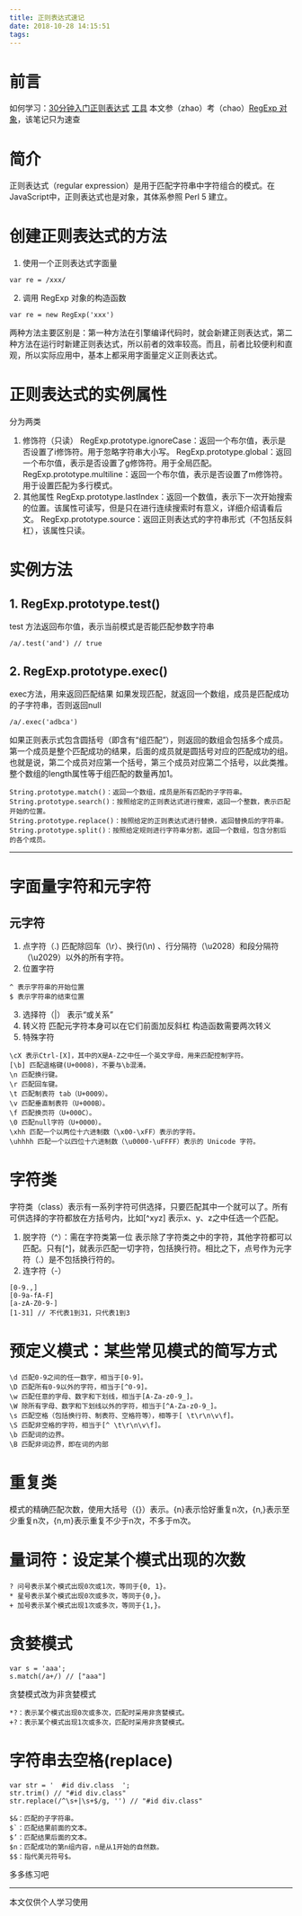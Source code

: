 ```yaml
---
title: 正则表达式速记
date: 2018-10-28 14:15:51
tags:
---
```

# 前言
如何学习：[30分钟入门正则表达式](https://luke0922.gitbooks.io/learnregularexpressionin30minutes/content/chapter8.html)
[工具](https://www.regexpal.com/)
本文参（zhao）考（chao）[RegExp 对象](https://wangdoc.com/javascript/stdlib/regexp.html)，该笔记只为速查
# 简介
正则表达式（regular expression）是用于匹配字符串中字符组合的模式。在 JavaScript中，正则表达式也是对象，其体系参照 Perl 5 建立。
# 创建正则表达式的方法
1. 使用一个正则表达式字面量
```
var re = /xxx/
```
2. 调用 RegExp 对象的构造函数

```
var re = new RegExp('xxx')
```
两种方法主要区别是：第一种方法在引擎编译代码时，就会新建正则表达式，第二种方法在运行时新建正则表达式，所以前者的效率较高。而且，前者比较便利和直观，所以实际应用中，基本上都采用字面量定义正则表达式。
# 正则表达式的实例属性
分为两类
1. 修饰符（只读）
RegExp.prototype.ignoreCase：返回一个布尔值，表示是否设置了i修饰符。用于忽略字符串大小写。
RegExp.prototype.global：返回一个布尔值，表示是否设置了g修饰符。用于全局匹配。
RegExp.prototype.multiline：返回一个布尔值，表示是否设置了m修饰符。用于设置匹配为多行模式。
2. 其他属性
RegExp.prototype.lastIndex：返回一个数值，表示下一次开始搜索的位置。该属性可读写，但是只在进行连续搜索时有意义，详细介绍请看后文。
RegExp.prototype.source：返回正则表达式的字符串形式（不包括反斜杠），该属性只读。

# 实例方法
## 1. RegExp.prototype.test()
test 方法返回布尔值，表示当前模式是否能匹配参数字符串
```
/a/.test('and') // true
```
## 2. RegExp.prototype.exec()
exec方法，用来返回匹配结果
如果发现匹配，就返回一个数组，成员是匹配成功的子字符串，否则返回null
```
/a/.exec('adbca')
```
如果正则表示式包含圆括号（即含有“组匹配”），则返回的数组会包括多个成员。第一个成员是整个匹配成功的结果，后面的成员就是圆括号对应的匹配成功的组。也就是说，第二个成员对应第一个括号，第三个成员对应第二个括号，以此类推。整个数组的length属性等于组匹配的数量再加1。
```
String.prototype.match()：返回一个数组，成员是所有匹配的子字符串。
String.prototype.search()：按照给定的正则表达式进行搜索，返回一个整数，表示匹配开始的位置。
String.prototype.replace()：按照给定的正则表达式进行替换，返回替换后的字符串。
String.prototype.split()：按照给定规则进行字符串分割，返回一个数组，包含分割后的各个成员。
```
---
# 字面量字符和元字符
## 元字符
1. 点字符（.)
匹配除回车（\r）、换行(\n) 、行分隔符（\u2028）和段分隔符（\u2029）以外的所有字符。
2. 位置字符
```
^ 表示字符串的开始位置
$ 表示字符串的结束位置
```
3. 选择符（|）
表示“或关系”
4. 转义符
匹配元字符本身可以在它们前面加反斜杠
构造函数需要两次转义
5. 特殊字符
```
\cX 表示Ctrl-[X]，其中的X是A-Z之中任一个英文字母，用来匹配控制字符。
[\b] 匹配退格键(U+0008)，不要与\b混淆。
\n 匹配换行键。
\r 匹配回车键。
\t 匹配制表符 tab（U+0009）。
\v 匹配垂直制表符（U+000B）。
\f 匹配换页符（U+000C）。
\0 匹配null字符（U+0000）。
\xhh 匹配一个以两位十六进制数（\x00-\xFF）表示的字符。
\uhhhh 匹配一个以四位十六进制数（\u0000-\uFFFF）表示的 Unicode 字符。
```
# 字符类
字符类（class）表示有一系列字符可供选择，只要匹配其中一个就可以了。所有可供选择的字符都放在方括号内，比如[^xyz] 表示x、y、z之中任选一个匹配。
1. 脱字符（^）：需在字符类第一位
表示除了字符类之中的字符，其他字符都可以匹配。只有[^]，就表示匹配一切字符，包括换行符。相比之下，点号作为元字符（.）是不包括换行符的。
2. 连字符（-）
```
[0-9.,]
[0-9a-fA-F]
[a-zA-Z0-9-]
[1-31] // 不代表1到31，只代表1到3
```
# 预定义模式：某些常见模式的简写方式
```
\d 匹配0-9之间的任一数字，相当于[0-9]。
\D 匹配所有0-9以外的字符，相当于[^0-9]。
\w 匹配任意的字母、数字和下划线，相当于[A-Za-z0-9_]。
\W 除所有字母、数字和下划线以外的字符，相当于[^A-Za-z0-9_]。
\s 匹配空格（包括换行符、制表符、空格符等），相等于[ \t\r\n\v\f]。
\S 匹配非空格的字符，相当于[^ \t\r\n\v\f]。
\b 匹配词的边界。
\B 匹配非词边界，即在词的内部
```
# 重复类
模式的精确匹配次数，使用大括号（{}）表示。{n}表示恰好重复n次，{n,}表示至少重复n次，{n,m}表示重复不少于n次，不多于m次。
# 量词符：设定某个模式出现的次数
```
? 问号表示某个模式出现0次或1次，等同于{0, 1}。
* 星号表示某个模式出现0次或多次，等同于{0,}。
+ 加号表示某个模式出现1次或多次，等同于{1,}。
```
# 贪婪模式
```
var s = 'aaa';
s.match(/a+/) // ["aaa"]
```
贪婪模式改为非贪婪模式
```
*?：表示某个模式出现0次或多次，匹配时采用非贪婪模式。
+?：表示某个模式出现1次或多次，匹配时采用非贪婪模式。
```
# 字符串去空格(replace)
```
var str = '  #id div.class  ';
str.trim() // "#id div.class"
str.replace(/^\s+|\s+$/g, '') // "#id div.class"
```
```
$&：匹配的子字符串。
$`：匹配结果前面的文本。
$’：匹配结果后面的文本。
$n：匹配成功的第n组内容，n是从1开始的自然数。
$$：指代美元符号$。
```
多多练习吧

---
本文仅供个人学习使用
